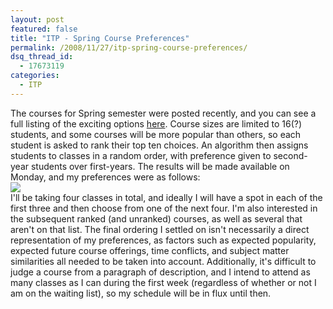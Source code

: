 ```yaml
---
layout: post
featured: false
title: "ITP - Spring Course Preferences"
permalink: /2008/11/27/itp-spring-course-preferences/
dsq_thread_id:
  - 17673119
categories:
  - ITP
---
```

The courses for Spring semester were posted recently, and you can see a full listing of the exciting options [here][1]. Course sizes are limited to 16(?) students, and some courses will be more popular than others, so each student is asked to rank their top ten choices. An algorithm then assigns students to classes in a random order, with preference given to second-year students over first-years. The results will be made available on Monday, and my preferences were as follows:  
![][2]  
I'll be taking four classes in total, and ideally I will have a spot in each of the first three and then choose from one of the next four. I'm also interested in the subsequent ranked (and unranked) courses, as well as several that aren't on that list. The final ordering I settled on isn't necessarily a direct representation of my preferences, as factors such as expected popularity, expected future course offerings, time conflicts, and subject matter similarities all needed to be taken into account. Additionally, it's difficult to judge a course from a paragraph of description, and I intend to attend as many classes as I can during the first week (regardless of whether or not I am on the waiting list), so my schedule will be in flux until then.

 [1]: https://itp.nyu.edu/registration/CourseListing.php?year=2009&semester=Spring
 [2]: /projects/spring09/preferences.png
